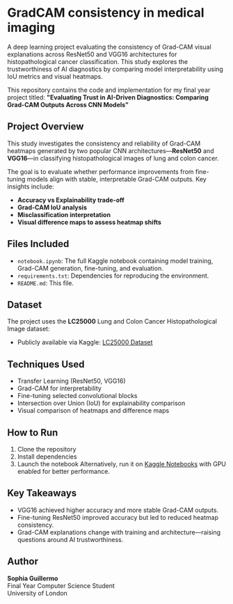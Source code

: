 # GradCAM consistency in medical imaging
A deep learning project evaluating the consistency of Grad-CAM visual explanations across ResNet50 and VGG16 architectures for histopathological cancer classification. This study explores the trustworthiness of AI diagnostics by comparing model interpretability using IoU metrics and visual heatmaps.

This repository contains the code and implementation for my final year project titled:
**"Evaluating Trust in AI-Driven Diagnostics: Comparing Grad-CAM Outputs Across CNN Models"**

## Project Overview
This study investigates the consistency and reliability of Grad-CAM heatmaps generated by two popular CNN architectures—**ResNet50** and **VGG16**—in classifying histopathological images of lung and colon cancer.

The goal is to evaluate whether performance improvements from fine-tuning models align with stable, interpretable Grad-CAM outputs. Key insights include:
- **Accuracy vs Explainability trade-off**
- **Grad-CAM IoU analysis**
- **Misclassification interpretation**
- **Visual difference maps to assess heatmap shifts**

## Files Included
- `notebook.ipynb`: The full Kaggle notebook containing model training, Grad-CAM generation, fine-tuning, and evaluation.
- `requirements.txt`: Dependencies for reproducing the environment.
- `README.md`: This file.

## Dataset
The project uses the **LC25000** Lung and Colon Cancer Histopathological Image dataset:
- Publicly available via Kaggle: [LC25000 Dataset](https://www.kaggle.com/datasets/andrewmvd/lung-and-colon-cancer-histopathological-images)

## Techniques Used
- Transfer Learning (ResNet50, VGG16)
- Grad-CAM for interpretability
- Fine-tuning selected convolutional blocks
- Intersection over Union (IoU) for explainability comparison
- Visual comparison of heatmaps and difference maps

## How to Run
1. Clone the repository
2. Install dependencies
3. Launch the notebook
Alternatively, run it on [Kaggle Notebooks](https://www.kaggle.com/) with GPU enabled for better performance.

## Key Takeaways
- VGG16 achieved higher accuracy and more stable Grad-CAM outputs.
- Fine-tuning ResNet50 improved accuracy but led to reduced heatmap consistency.
- Grad-CAM explanations change with training and architecture—raising questions around AI trustworthiness.

## Author
**Sophia Guillermo**  
Final Year Computer Science Student  
University of London 
